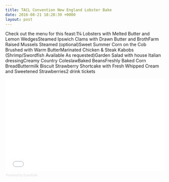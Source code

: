 ```yaml
---
title: TACL Convention New England Lobster Bake
date: 2016-08-21 18:28:39 +0000
layout: post
---
```


Check out the menu for this feast:1¼ Lobsters with Melted Butter and Lemon WedgesSteamed Ipswich Clams with Drawn Butter and BrothFarm Raised Mussels Steamed (optional)Sweet Summer Corn on the Cob Brushed with Warm ButterMarinated Chicken &amp; Steak Kabobs (Shrimp/Swordfish Available As requested)Garden Salad with house Italian dressingCreamy Country ColeslawBaked BeansFreshly Baked Corn BreadButtermilk Biscuit Strawberry Shortcake with Fresh Whipped Cream and Sweetened Strawberries2 drink tickets<div style="width: 100%; text-align: left;"><iframe src="//eventbrite.com/tickets-external?eid=27019799949&amp;ref=etckt" width="100%" height="293" frameborder="0" marginwidth="5" marginheight="5" scrolling="auto"></iframe><div style="font-family: Helvetica, Arial; font-size: 10px; padding: 5px 0 5px; margin: 2px; width: 100%; text-align: left;"><a class="powered-by-eb" style="color: #dddddd; text-decoration: none;" href="http://www.eventbrite.com/l/registration-online/" target="_blank">Powered by Eventbrite</a></div>